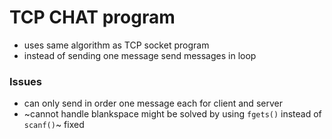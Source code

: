# TCP CHAT program

- uses same algorithm as TCP socket program
- instead of sending one message send messages in loop 

### Issues

- can only send in order one message each for client and server 
- ~cannot handle blankspace might be solved by using `fgets()` instead of `scanf()`~ fixed
